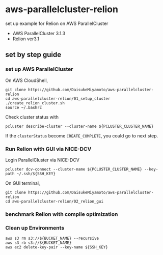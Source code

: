 # aws-parallelcluster-relion

set up example for Relion on AWS ParallelCluster

- AWS ParallelCluster 3.1.3
- Relion ver3.1

## set by step guide

### set up AWS ParallelCluster

On AWS CloudShell,

```
git clone https://github.com/DaisukeMiyamoto/aws-parallelcluster-relion
cd aws-parallelcluster-relion/01_setup_cluster
./create_relion_cluster.sh
source ~/.bashrc
```

Check cluster status with
```
pcluster describe-cluster --cluster-name ${PCLUSTER_CLUSTER_NAME}
```

If the `clusterStatus` become `CREATE_COMPLETE`, you could go to next step.


### Run Relion with GUI via NICE-DCV

Login ParallelCluster via NICE-DCV

```
pcluster dcv-connect --cluster-name ${PCLUSTER_CLUSTER_NAME} --key-path ~/.ssh/${SSH_KEY}
```



On GUI terminal, 

```
git clone https://github.com/DaisukeMiyamoto/aws-parallelcluster-relion
cd aws-parallelcluster-relion/02_relion_gui

```


### benchmark Relion with compile optimization


### Clean up Environments

```
aws s3 rm s3://${BUCKET_NAME} --recursive
aws s3 rb s3://${BUCKET_NAME}
aws ec2 delete-key-pair --key-name ${SSH_KEY}
```
